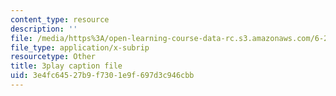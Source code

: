 ```yaml
---
content_type: resource
description: ''
file: /media/https%3A/open-learning-course-data-rc.s3.amazonaws.com/6-262-discrete-stochastic-processes-spring-2011/3e4fc64527b9f7301e9f697d3c946cbb_k0UZNZwPO8Q.srt
file_type: application/x-subrip
resourcetype: Other
title: 3play caption file
uid: 3e4fc645-27b9-f730-1e9f-697d3c946cbb
---
```

